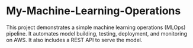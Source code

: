 # My-Machine-Learning-Operations
This project demonstrates a simple machine learning operations (MLOps) pipeline. It automates model building, testing, deployment, and monitoring on AWS. It also includes a REST API to serve the model.
